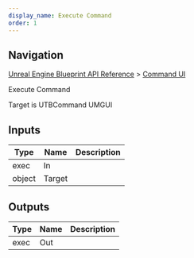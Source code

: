 ```yaml
---
display_name: Execute Command
order: 1
---
```

## Navigation

[Unreal Engine Blueprint API Reference](https://dev.epicgames.com/documentation/en-us/unreal-engine/BlueprintAPI) > [Command UI](https://dev.epicgames.com/documentation/en-us/unreal-engine/BlueprintAPI/CommandUI)

Execute Command

Target is UTBCommand UMGUI

## Inputs

| Type | Name | Description |
| --- | --- | --- |
| exec | In |  |
| object | Target |  |

## Outputs

| Type | Name | Description |
| --- | --- | --- |
| exec | Out |  |
